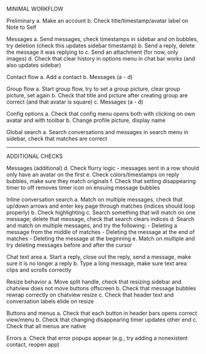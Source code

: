 MINIMAL WORKFLOW

Preliminary
	a. Make an account
	b. Check title/timestamp/avatar label on Note to Self

Messages
	a. Send messages, check timestamps in sidebar and on bubbles, try deletion (check this updates sidebar timestamp)
	b. Send a reply, delete the message it was replying to
	c. Send an attachment (for now, only images)
	d. Check that clear history in options menu in chat bar works (and also updates sidebar)

Contact flow
	a. Add a contact
	b. Messages (a - d)

Group flow
	a. Start group flow, try to set a group picture, clear group picture, set again
	b. Check that title and picture after creating group are correct (and that avatar is square)
	c. Messages (a - d)

Config options
	a. Check that config menu opens both with clicking on own avatar and with toolbar
	b. Change profile picture, display name
	
Global search
	a. Search conversations and messages in search menu in sidebar, check that matches are correct

---

ADDITIONAL CHECKS

Messages (additional)
	d. Check flurry logic - messages sent in a row should only have an avatar on the first
	e. Check colors/timestamps on reply bubbles, make sure they match originals
	f. Check that setting disappearing timer to off removes timer icon on ensuing message bubbles

Inline conversation search
	a. Match on multiple messages, check that up/down arrows and enter key page through matches (indices should loop properly)
	b. Check highlighting
	c. Search something that will match on one message; delete that message, check that search clears indices
	d. Search and match on multiple messages, and try the following:
		- Deleting a message from the middle of matches
		- Deleting the message at the end of matches
		- Deleting the message at the beginning
	e. Match on multiple and try deleting messages before and after the cursor

Chat text area
	a. Start a reply, close out the reply, send a message, make sure it is no longer a reply
	b. Type a long message, make sure text area clips and scrolls correctly

Resize behavior
	a. Move split handle, check that resizing sidebar and chatview does not move buttons offscreen
	b. Check that message bubbles rewrap correctly on chatview resize
	c. Check that header text and conversation labels elide on resize 
	
Buttons and menus
	a. Check that each button in header bars opens correct view/menu
	b. Check that changing disappearing timer updates other end
	c. Check that all menus are native

Errors
	a. Check that error popups appear (e.g., try adding a nonexistent contact, reopen app)
	
